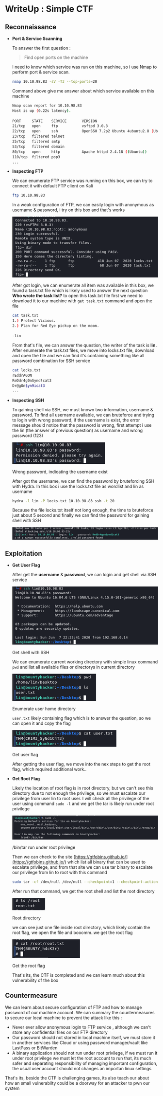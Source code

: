 # WriteUp : Simple CTF

## Reconnaissance

- **Port & Service Scanning**

    To answer the first question :

    > Find open ports on the machine

     I need to know which service was run on this machine, so i use Nmap to perform port & service scan.

    ```bash
    nmap 10.10.98.83 -sV -T3 --top-ports=20
    ```

    Command above give me answer about which service available on this machine

    ```bash
    Nmap scan report for 10.10.98.83
    Host is up (0.22s latency).

    PORT     STATE    SERVICE       VERSION
    21/tcp   open     ftp           vsftpd 3.0.3
    22/tcp   open     ssh           OpenSSH 7.2p2 Ubuntu 4ubuntu2.8 (Ubuntu Linux; protocol 2.0)
    23/tcp   filtered telnet
    25/tcp   filtered smtp
    53/tcp   filtered domain
    80/tcp   open     http          Apache httpd 2.4.18 ((Ubuntu))
    110/tcp  filtered pop3
    ...
    ```

- **Inspecting FTP**

    We can enumerate FTP service was running on this box, we can try to connect it with default FTP client on Kali

    ```bash
    ftp 10.10.98.83
    ```

    In a weak configuration of FTP, we can easily login with anonymous as username & password, i try on this box and that's works 

    ![WriteUp%20Simple%20CTF%20fe713a355de245218f4b3782f739e4b7/Untitled.png](Untitled.png)

    After got login, we can enumerate all item was available in this box, we found a task.txt file which is likely used to answer the next question **Who wrote the task list?** to open this task.txt file first we need to download it to our machine with `get task.txt` command and open the file 

    ```bash
    cat task.txt    
    1.) Protect Vicious.
    2.) Plan for Red Eye pickup on the moon.

    -lin
    ```

    From that's file, we can answer the question, the writer of the task is **lin.** After enumerate the task.txt files, we move into locks.txt file, download and open the file and we can find it's containing something like all password combination for SSH service

    ```bash
    cat locks.txt 
    rEddrAGON
    ReDdr4g0nSynd!cat3
    Dr@gOn$yn9icat3
    ...
    ```

- **Inspecting SSH**

    To gaining shell via SSH, we must known two information, username & password. To find all username available, we can bruteforce and trying to login with wrong password, if the username is exist, the error message should notice that the password is wrong, first attempt i use the lin (the answer of previous question) as username and wrong password (123)

    ![WriteUp%20Simple%20CTF%20fe713a355de245218f4b3782f739e4b7/Untitled%201.png](Untitled%201.png)

    Wrong password, indicating the username exist

    After got the username, we can find the password by bruteforcing SSH with Hydra. In this box i use the locks.txt file as wordlist and lin as username

    ```bash
    hydra -l lin -P locks.txt 10.10.98.83 ssh -t 20
    ```

    Because the file locks.txt itself not long enough, the time to bruteforce just about 5 second and finally we can find the password for gaining shell with SSH

    ![WriteUp%20Simple%20CTF%20fe713a355de245218f4b3782f739e4b7/Untitled%202.png](Untitled%202.png)

## Exploitation

- **Get User Flag**

    After get the **username** & **password**, we can login and get shell via SSH service

    ![WriteUp%20Simple%20CTF%20fe713a355de245218f4b3782f739e4b7/Untitled%203.png](Untitled%203.png)

    Get shell with SSH

    We can enumerate current working directory with simple linux command `pwd` and list all available files or directorys in current directory

    ![WriteUp%20Simple%20CTF%20fe713a355de245218f4b3782f739e4b7/Untitled%204.png](Untitled%204.png)

    Enumerate user home directory

    `user.txt` likely containing flag which is to answer the question, so we can open it and copy the flag

    ![WriteUp%20Simple%20CTF%20fe713a355de245218f4b3782f739e4b7/Untitled%205.png](Untitled%205.png)

    Get user flag

    After getting the user flag, we move into the nex steps to get the root flag, which required additional work..

- **Get Root Flag**

    Likely the location of root flag is in root directory, but we can't see this directory due to not enough the privilege, so we must escalate our privilege from user lin to root user. I will check all the privilege of the user using command `sudo -l`  and we get the tar is likely run under root privilege 

    ![WriteUp%20Simple%20CTF%20fe713a355de245218f4b3782f739e4b7/Untitled%206.png](Untitled%206.png)

    /bin/tar run under root privilege

    Then we can check to the site [https://gtfobins.github.io/](https://gtfobins.github.io/) which list all binary that can be used to escalate privilege, and from that site we can use tar binary to escalate our privilege from lin to root with this command 

    ```bash
    sudo tar -cf /dev/null /dev/null --checkpoint=1 --checkpoint-action=exec=/bin/sh
    ```

    After run that command, we get the root shell and list the root directory

    ![WriteUp%20Simple%20CTF%20fe713a355de245218f4b3782f739e4b7/Untitled%207.png](Untitled%207.png)

    Root directory

    we can see just one file inside root directory, which likely contain the root flag, we open the file and booomm..we get the root flag

    ![WriteUp%20Simple%20CTF%20fe713a355de245218f4b3782f739e4b7/Untitled%208.png](Untitled%208.png)

    Get the root flag

    That's its, the CTF is completed and we can learn much about this vulnerability of the box

## Countermeasure

We can learn about secure configuration of FTP and how to manage password of our machine account. We can summary the countermeasures to secure our local machine to prevent the attack like this :

- Never ever allow anonymous login to FTP service , although we can't store any confidential files on our FTP directory
- Our password should not stored in local machine itself, we must store it in another services like Cloud or using password manager/vault like LastPass or BitWarden
- A binary application should not run under root privilege, if we must run it under root privilege we must let the root account to run that, its much safer and separating responsibility of managing important configuration, the usual user account should not changes an importan linux settings

That's its, beside the CTF is challenging games, its also teach our about how an small vulnerabilty could be a doorway for an attacker to pwn our system
